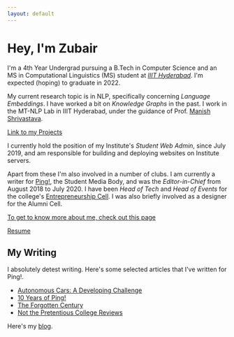 ```yaml
---
layout: default
---
```


# Hey, I'm Zubair

I'm a 4th Year Undergrad pursuing a B.Tech in Computer Science and an MS in 
Computational Linguistics (MS) student at 
[_IIIT Hyderabad_](https://www.iiit.ac.in/). 
I'm expected (hoping) to graduate in 2022.

My current research topic is in NLP, specifically concerning _Language 
Embeddings_. I have worked a bit on _Knowledge Graphs_ in the past.
I work in the MT-NLP Lab in IIIT Hyderabad, under the guidance of Prof. 
[Manish Shrivastava]. 

[Link to my Projects](./projects)

I currently hold the position of my Institute's _Student Web Admin_, since
July 2019, and am responsible for building and deploying websites on 
Institute servers.

Apart from these I'm also involved in a number of clubs. I am currently
a writer for [Ping!](https://pingiiit.org/), the Student Media Body, and was 
the _Editor-in-Chief_ from August 2018 to July 2020. I have been
_Head of Tech_ and _Head of Events_ for the college's 
[Entrepreneurship Cell](https://ecell.iiit.ac.in/). I was also briefly
involved as a designer for the Alumni Cell.

[To get to know more about me, check out this page](./about)

[Resume](./Zubair_1page.pdf)

## My Writing

I absolutely detest writing. Here's some selected articles that I've written
for Ping!. 

- [Autonomous Cars: A Developing Challenge](https://pingiiit.org/echoes/2018/05/autonomous-cars-a-developing-challenge/)
- [10 Years of Ping!](https://pingiiit.org/2020/03/10-years-of-ping/)
- [The Forgotten Century](https://pingiiit.org/echoes/2019/06/the-forgotten-century/)
- [Not the Pretentious College Reviews](https://pingiiit.org/echoes/2018/05/not-the-pretentious-college-reviews/)

Here's my [blog](./posts).


[Manish Shrivastava]: https://scholar.google.co.in/citations?user=sIvMnGQAAAAJ&hl=en
